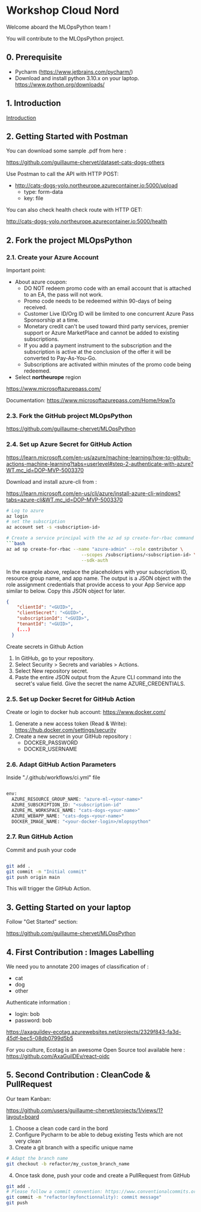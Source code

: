 # Workshop Cloud Nord

Welcome aboard the MLOpsPython team !

You will contribute to the MLOpsPython project.

## 0. Prerequisite

- Pycharm (https://www.jetbrains.com/pycharm/)
- Download and install python 3.10.x on your laptop. 
https://www.python.org/downloads/

## 1. Introduction

[Introduction](https://github.com/guillaume-chervet/MLOpsPython/blob/main/documentation/learning.md)

## 2. Getting Started with Postman

You can download some sample .pdf from here : 

https://github.com/guillaume-chervet/dataset-cats-dogs-others

Use Postman to call the API with HTTP POST:
- http://cats-dogs-yolo.northeurope.azurecontainer.io:5000/upload
  - type: form-data
  - key: file 

You can also check health check route with HTTP GET:

http://cats-dogs-yolo.northeurope.azurecontainer.io:5000/health

## 2. Fork the project MLOpsPython

### 2.1. Create your Azure Account

Important point:
- About azure coupon:
  - DO NOT redeem promo code with an email account that is attached to an EA, the pass will not work.
  - Promo code needs to be redeemed within 90-days of being received.
  - Customer Live ID/Org ID will be limited to one concurrent Azure Pass Sponsorship at a time.
  - Monetary credit can't be used toward third party services, premier support or Azure MarketPlace and cannot be added to existing subscriptions.
  - If you add a payment instrument to the subscription and the subscription is active at the conclusion of the offer it will be converted to Pay-As-You-Go.
  - Subscriptions are activated within minutes of the promo code being redeemed.
- Select **northeurope** region

https://www.microsoftazurepass.com/

Documentation:
https://www.microsoftazurepass.com/Home/HowTo

### 2.3. Fork the GitHub project MLOpsPython

https://github.com/guillaume-chervet/MLOpsPython

### 2.4. Set up Azure Secret for GitHub Action

https://learn.microsoft.com/en-us/azure/machine-learning/how-to-github-actions-machine-learning?tabs=userlevel#step-2-authenticate-with-azure?WT.mc_id=DOP-MVP-5003370

Download and install azure-cli from : 

https://learn.microsoft.com/en-us/cli/azure/install-azure-cli-windows?tabs=azure-cli&WT.mc_id=DOP-MVP-5003370

```bash
# Log to azure
az login
# set the subscription
az account set -s <subscription-id>

# Create a service principal with the az ad sp create-for-rbac command in the Azure CLI. Run this command with Azure Cloud Shell in the Azure portal or by selecting the Try it button.
```bash
az ad sp create-for-rbac --name "azure-admin" --role contributor \
                            --scopes /subscriptions/<subscription-id> \
                            --sdk-auth
```
In the example above, replace the placeholders with your subscription ID, resource group name, and app name. The output is a JSON object with the role assignment credentials that provide access to your App Service app similar to below. Copy this JSON object for later.

```json
{
    "clientId": "<GUID>",
    "clientSecret": "<GUID>",
    "subscriptionId": "<GUID>",
    "tenantId": "<GUID>",
    (...)
  }
  ```

Create secrets in Github Action

1. In GitHub, go to your repository.
2. Select Security > Secrets and variables > Actions.
3. Select New repository secret.
4. Paste the entire JSON output from the Azure CLI command into the secret's value field. Give the secret the name AZURE_CREDENTIALS.


### 2.5. Set up Docker Secret for GitHub Action 

Create or login to docker hub account: https://www.docker.com/

1. Generate a new access token (Read & Write): https://hub.docker.com/settings/security
2. Create a new secret in your GitHub repository :
   - DOCKER_PASSWORD
   - DOCKER_USERNAME

### 2.6. Adapt GitHub Action Parameters

Inside "./.github/workflows/ci.yml" file

````bash

env:
  AZURE_RESOURCE_GROUP_NAME: "azure-ml-<your-name>"
  AZURE_SUBSCRIPTION_ID: "<subscription-id"
  AZURE_ML_WORKSPACE_NAME: "cats-dogs-<your-name>"
  AZURE_WEBAPP_NAME: "cats-dogs-<your-name>"
  DOCKER_IMAGE_NAME: "<your-docker-login>/mlopspython"

````

### 2.7. Run GitHub Action

Commit and push your code

```bash

git add .
git commit -m "Initial commit"
git push origin main

```

This will trigger the GitHub Action.

## 3. Getting Started on your laptop

Follow "Get Started" section:

https://github.com/guillaume-chervet/MLOpsPython

## 4. First Contribution : Images Labelling

We need you to annotate 200 images of classification of :
- cat
- dog
- other

Authenticate information :
- login: bob
- password: bob

https://axaguildev-ecotag.azurewebsites.net/projects/2329f843-fa3d-45df-bec5-08db0799d5b5

For you culture, Ecotag is an awesome Open Source tool available here :
https://github.com/AxaGuilDEv/react-oidc

## 5. Second Contribution : CleanCode & PullRequest

Our team Kanban:

https://github.com/users/guillaume-chervet/projects/1/views/1?layout=board

1. Choose a clean code card in the bord
2. Configure Pycharm to be able to debug existing Tests which are not very clean
3. Create a git branch with a specific unique name 
```sh
# Adapt the branch name 
git checkout -b refactor/my_custom_branch_name
```

4. Once task done, push your code and create a PullRequest from GitHub
```sh
git add .
# Please follow a commit convention: https://www.conventionalcommits.org/en/v1.0.0/
git commit -m "refactor(myfonctionnality): commit message"
git push
```
